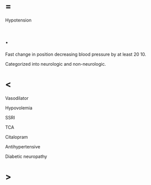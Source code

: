 # =

Hypotension

# .

Fast change in position decreasing blood pressure by at least 20 10.

Categorized into neurologic and non-neurologic.

# <

Vasodilator

Hypovolemia

SSRI

TCA

Citalopram

Antihypertensive

Diabetic neuropathy

# >
